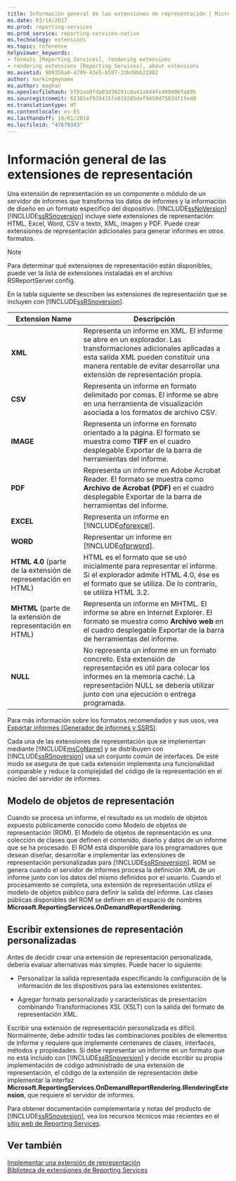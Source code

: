 ```yaml
---
title: Información general de las extensiones de representación | Microsoft Docs
ms.date: 03/14/2017
ms.prod: reporting-services
ms.prod_service: reporting-services-native
ms.technology: extensions
ms.topic: reference
helpviewer_keywords:
- formats [Reporting Services], rendering extensions
- rendering extensions [Reporting Services], about extensions
ms.assetid: 909356a0-4709-43e5-b597-33bd9bb22882
author: markingmyname
ms.author: maghan
ms.openlocfilehash: bf01ea0fda03d38291c8a41a044fc409406fa89b
ms.sourcegitcommit: 61381ef939415fe019285def9450d7583df1fed0
ms.translationtype: HT
ms.contentlocale: es-ES
ms.lasthandoff: 10/01/2018
ms.locfileid: "47679343"
---
```

# <a name="rendering-extensions-overview"></a>Información general de las extensiones de representación
  Una extensión de representación es un componente o módulo de un servidor de informes que transforma los datos de informes y la información de diseño en un formato específico del dispositivo. [!INCLUDE[ssNoVersion](../../../includes/ssnoversion-md.md)] [!INCLUDE[ssRSnoversion](../../../includes/ssrsnoversion-md.md)] incluye siete extensiones de representación: HTML, Excel, Word, CSV o texto, XML, imagen y PDF. Puede crear extensiones de representación adicionales para generar informes en otros formatos.  
  
> [!NOTE]  
>  Para determinar qué extensiones de representación están disponibles, puede ver la lista de extensiones instaladas en el archivo RSReportServer.config.  
  
 En la tabla siguiente se describen las extensiones de representación que se incluyen con [!INCLUDE[ssRSnoversion](../../../includes/ssrsnoversion-md.md)].  
  
|Extension Name|Descripción|  
|--------------------|-----------------|  
|**XML**|Representa un informe en XML. El informe se abre en un explorador. Las transformaciones adicionales aplicadas a esta salida XML pueden constituir una manera rentable de evitar desarrollar una extensión de representación propia.|  
|**CSV**|Representa un informe en formato delimitado por comas. El informe se abre en una herramienta de visualización asociada a los formatos de archivo CSV.|  
|**IMAGE**|Representa un informe en formato orientado a la página. El formato se muestra como **TIFF** en el cuadro desplegable Exportar de la barra de herramientas del informe.|  
|**PDF**|Representa un informe en Adobe Acrobat Reader. El formato se muestra como **Archivo de Acrobat (PDF)** en el cuadro desplegable Exportar de la barra de herramientas del informe.|  
|**EXCEL**|Representa un informe en [!INCLUDE[ofprexcel](../../../includes/ofprexcel-md.md)].|  
|**WORD**|Representar un informe en [!INCLUDE[ofprword](../../../includes/ofprword-md.md)].|  
|**HTML 4.0** (parte de la extensión de representación en HTML)|HTML es el formato que se usó inicialmente para representar el informe. Si el explorador admite HTML 4.0, ése es el formato que se utiliza. De lo contrario, se utiliza HTML 3.2.|  
|**MHTML** (parte de la extensión de representación en HTML)|Representa un informe en MHTML. El informe se abre en Internet Explorer. El formato se muestra como **Archivo web** en el cuadro desplegable Exportar de la barra de herramientas del informe.|  
|**NULL**|No representa un informe en un formato concreto. Esta extensión de representación es útil para colocar los informes en la memoria caché. La representación NULL se debería utilizar junto con una ejecución o entrega programada.|  
  
 Para más información sobre los formatos recomendados y sus usos, vea [Exportar informes &#40;Generador de informes y SSRS&#41;](../../../reporting-services/report-builder/export-reports-report-builder-and-ssrs.md).  
  
 Cada una de las extensiones de representación que se implementan mediante [!INCLUDE[msCoName](../../../includes/msconame-md.md)] y se distribuyen con [!INCLUDE[ssRSnoversion](../../../includes/ssrsnoversion-md.md)] usa un conjunto común de interfaces. De este modo se asegura de que cada extensión implementa una funcionalidad comparable y reduce la complejidad del código de la representación en el núcleo del servidor de informes.  
  
## <a name="rendering-object-model"></a>Modelo de objetos de representación  
 Cuando se procesa un informe, el resultado es un modelo de objetos expuesto públicamente conocido como Modelo de objetos de representación (ROM). El Modelo de objetos de representación es una colección de clases que definen el contenido, diseño y datos de un informe que se ha procesado. El ROM está disponible para los programadores que desean diseñar, desarrollar e implementar las extensiones de representación personalizadas para [!INCLUDE[ssRSnoversion](../../../includes/ssrsnoversion-md.md)]. ROM se genera cuando el servidor de informes procesa la definición XML de un informe junto con los datos del mismo definidos por el usuario. Cuando el procesamiento se completa, una extensión de representación utiliza el modelo de objetos público para definir la salida del informe. Las clases públicas disponibles del ROM se definen en el espacio de nombres **Microsoft.ReportingServices.OnDemandReportRendering**.  
  
## <a name="writing-custom-rendering-extensions"></a>Escribir extensiones de representación personalizadas  
 Antes de decidir crear una extensión de representación personalizada, debería evaluar alternativas más simples. Puede hacer lo siguiente:  
  
-   Personalizar la salida representada especificando la configuración de la información de los dispositivos para las extensiones existentes.  
  
-   Agregar formato personalizado y características de presentación combinando Transformaciones XSL (XSLT) con la salida del formato de representación XML.  
  
 Escribir una extensión de representación personalizada es difícil. Normalmente, debe admitir todas las combinaciones posibles de elementos de informe y requiere que implemente centenares de clases, interfaces, métodos y propiedades. Si debe representar un informe en un formato que no está incluido con [!INCLUDE[ssRSnoversion](../../../includes/ssrsnoversion-md.md)] y decide escribir su propia implementación de código administrado de una extensión de representación, el código de la extensión de representación debe implementar la interfaz **Microsoft.ReportingServices.OnDemandReportRendering.IRenderingExtension**, que requiere el servidor de informes.  
  
 Para obtener documentación complementaria y notas del producto de [!INCLUDE[ssRSnoversion](../../../includes/ssrsnoversion-md.md)], vea los recursos técnicos más recientes en el [sitio web de Reporting Services](http://go.microsoft.com/fwlink/?LinkId=19951).  
  
## <a name="see-also"></a>Ver también  
 [Implementar una extensión de representación](../../../reporting-services/extensions/rendering-extension/implementing-a-rendering-extension.md)   
 [Biblioteca de extensiones de Reporting Services](../../../reporting-services/extensions/reporting-services-extension-library.md)  
  
  
